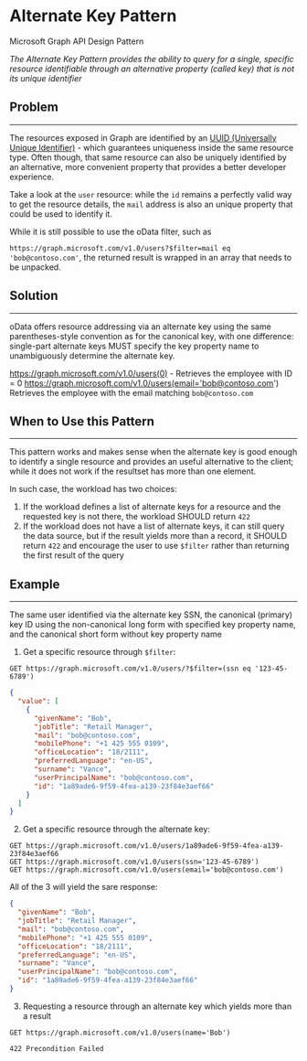 # Alternate Key Pattern

Microsoft Graph API Design Pattern

_The Alternate Key Pattern provides the ability to query for a single, specific resource identifiable through an alternative property (called key) that is not its unique identifier_

## Problem

---

The resources exposed in Graph are identified by an [UUID (Universally Unique Identifier)](https://en.wikipedia.org/wiki/Universally_unique_identifier) - which guarantees uniqueness inside the same resource type. Often though, that same resource can also be uniquely identified by an alternative, more convenient property that provides a better developer experience.

Take a look at the `user` resource: while the `id` remains a perfectly valid way to get the resource details, the `mail` address is also an unique property that could be used to identify it.

While it is still possible to use the oData filter, such as

`https://graph.microsoft.com/v1.0/users?$filter=mail eq 'bob@contoso.com'`, the returned result is wrapped in an array that needs to be unpacked.

## Solution

---

oData offers resource addressing via an alternate key using the same parentheses-style convention as for the canonical key, with one difference: single-part alternate keys MUST specify the key property name to unambiguously determine the alternate key.

https://graph.microsoft.com/v1.0/users(0) - Retrieves the employee with ID = 0
https://graph.microsoft.com/v1.0/users(email='bob@contoso.com') Retrieves the employee with the email matching `bob@contoso.com`

## When to Use this Pattern

---

This pattern works and makes sense when the alternate key is good enough to identify a single resource and provides an useful alternative to the client; while it does not work if the resultset has more than one element.

In such case, the workload has two choices:

1. If the workload defines a list of alternate keys for a resource and the requested key is not there, the workload SHOULD return `422`
2. If the workload does not have a list of alternate keys, it can still query the data source, but if the result yields more than a record, it SHOULD return `422` and encourage the user to use `$filter` rather than returning the first result of the query

## Example

---

The same user identified via the alternate key SSN, the canonical (primary) key ID using the non-canonical long form with specified key property name, and the canonical short form without key property name

1. Get a specific resource through `$filter`:

```http
GET https://graph.microsoft.com/v1.0/users/?$filter=(ssn eq '123-45-6789')
```

```json
{
  "value": [
    {
      "givenName": "Bob",
      "jobTitle": "Retail Manager",
      "mail": "bob@contoso.com",
      "mobilePhone": "+1 425 555 0109",
      "officeLocation": "18/2111",
      "preferredLanguage": "en-US",
      "surname": "Vance",
      "userPrincipalName": "bob@contoso.com",
      "id": "1a89ade6-9f59-4fea-a139-23f84e3aef66"
    }
  ]
}
```

2. Get a specific resource through the alternate key:

```http
GET https://graph.microsoft.com/v1.0/users/1a89ade6-9f59-4fea-a139-23f84e3aef66
GET https://graph.microsoft.com/v1.0/users(ssn='123-45-6789')
GET https://graph.microsoft.com/v1.0/users(email='bob@contoso.com')
```

All of the 3 will yield the sare response:

```json
{
  "givenName": "Bob",
  "jobTitle": "Retail Manager",
  "mail": "bob@contoso.com",
  "mobilePhone": "+1 425 555 0109",
  "officeLocation": "18/2111",
  "preferredLanguage": "en-US",
  "surname": "Vance",
  "userPrincipalName": "bob@contoso.com",
  "id": "1a89ade6-9f59-4fea-a139-23f84e3aef66"
}
```

3. Requesting a resource through an alternate key which yields more than a result

```http
GET https://graph.microsoft.com/v1.0/users(name='Bob')

422 Precondition Failed
```
